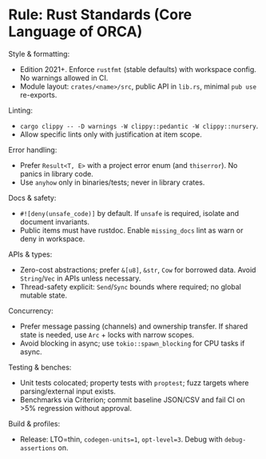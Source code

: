 # Rule: Rust Standards (Core Language of ORCA)

Style & formatting:
- Edition 2021+. Enforce `rustfmt` (stable defaults) with workspace config. No warnings allowed in CI.
- Module layout: `crates/<name>/src`, public API in `lib.rs`, minimal `pub use` re-exports.

Linting:
- `cargo clippy -- -D warnings -W clippy::pedantic -W clippy::nursery`.
- Allow specific lints only with justification at item scope.

Error handling:
- Prefer `Result<T, E>` with a project error enum (and `thiserror`). No panics in library code.
- Use `anyhow` only in binaries/tests; never in library crates.

Docs & safety:
- `#![deny(unsafe_code)]` by default. If `unsafe` is required, isolate and document invariants.
- Public items must have rustdoc. Enable `missing_docs` lint as warn or deny in workspace.

APIs & types:
- Zero-cost abstractions; prefer `&[u8]`, `&str`, `Cow` for borrowed data. Avoid `String`/`Vec` in APIs unless necessary.
- Thread-safety explicit: `Send`/`Sync` bounds where required; no global mutable state.

Concurrency:
- Prefer message passing (channels) and ownership transfer. If shared state is needed, use `Arc` + locks with narrow scopes.
- Avoid blocking in async; use `tokio::spawn_blocking` for CPU tasks if async.

Testing & benches:
- Unit tests colocated; property tests with `proptest`; fuzz targets where parsing/external input exists.
- Benchmarks via Criterion; commit baseline JSON/CSV and fail CI on >5% regression without approval.

Build & profiles:
- Release: LTO=thin, `codegen-units=1`, `opt-level=3`. Debug with `debug-assertions` on.